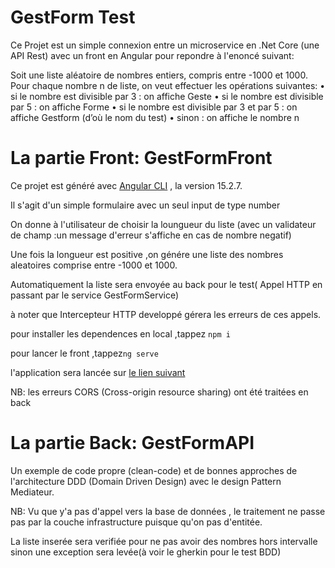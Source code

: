 # GestForm Test

Ce Projet est un simple connexion entre un microservice en .Net Core (une API Rest) avec un front en Angular pour repondre à l'enoncé suivant:

Soit une liste aléatoire de nombres entiers, compris entre -1000 et 1000.
Pour chaque nombre n de liste, on veut effectuer les opérations suivantes:
• si le nombre est divisible par 3 : on affiche Geste
• si le nombre est divisible par 5 : on affiche Forme
• si le nombre est divisible par 3 et par 5 : on affiche Gestform (d’où le nom du test)
• sinon : on affiche le nombre n

# La partie Front: GestFormFront

Ce projet est généré avec [Angular CLI](https://github.com/angular/angular-cli) , la version 15.2.7.

Il s'agit d'un simple formulaire avec un seul input de type number 

On donne à l'utilisateur de choisir la loungueur du liste (avec un validateur de champ :un message d'erreur s'affiche en cas de nombre negatif)

Une fois la longueur est positive ,on génére une liste des nombres aleatoires comprise entre -1000 et 1000.

Automatiquement la liste sera envoyée au back pour le test( Appel HTTP en passant par le service GestFormService)

à noter que Intercepteur HTTP developpé gérera les erreurs de ces appels.

pour installer les dependences en local ,tappez `npm i `

pour lancer le front  ,tappez`ng serve` 

l'application sera lancée sur [le lien suivant](http://localhost:4200/)

NB: les erreurs CORS (Cross-origin resource sharing) ont été traitées en back

# La partie Back: GestFormAPI

Un exemple de code propre (clean-code) et de bonnes approches de l'architecture DDD (Domain Driven Design) avec le design Pattern Mediateur. 

NB: Vu que y'a pas d'appel vers la base de données , le traitement ne passe pas par la couche infrastructure puisque qu'on pas d'entitée.

La liste inserée sera verifiée pour ne pas avoir des nombres hors intervalle sinon une exception sera levée(à voir le gherkin pour le test BDD)


